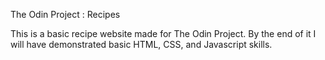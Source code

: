 The Odin Project : Recipes

This is a basic recipe website made for The Odin Project.
By the end of it I will have demonstrated basic HTML, CSS, and Javascript skills.